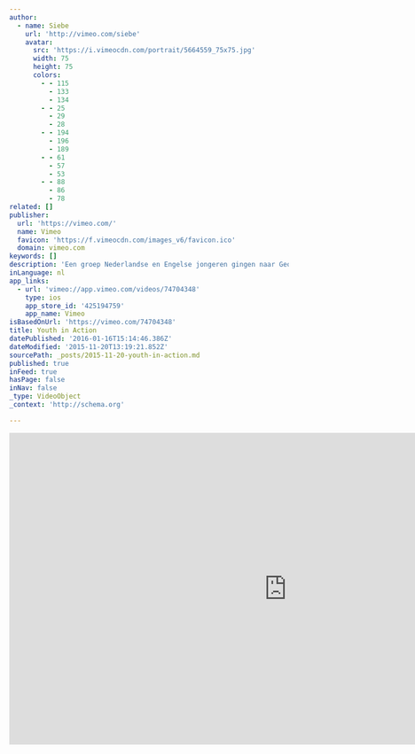 ```yaml
---
author:
  - name: Siebe
    url: 'http://vimeo.com/siebe'
    avatar:
      src: 'https://i.vimeocdn.com/portrait/5664559_75x75.jpg'
      width: 75
      height: 75
      colors:
        - - 115
          - 133
          - 134
        - - 25
          - 29
          - 28
        - - 194
          - 196
          - 189
        - - 61
          - 57
          - 53
        - - 88
          - 86
          - 78
related: []
publisher:
  url: 'https://vimeo.com/'
  name: Vimeo
  favicon: 'https://f.vimeocdn.com/images_v6/favicon.ico'
  domain: vimeo.com
keywords: []
description: 'Een groep Nederlandse en Engelse jongeren gingen naar Georgië, om daar te werken in een tuin van een weeshuis. Hier werden ze geholpen door lokale jongeren. Centraal stond de ontmoeting tussen de jongeren. Voor al deze jongeren is een verre reis geen vanzelfsprekendheid.'
inLanguage: nl
app_links:
  - url: 'vimeo://app.vimeo.com/videos/74704348'
    type: ios
    app_store_id: '425194759'
    app_name: Vimeo
isBasedOnUrl: 'https://vimeo.com/74704348'
title: Youth in Action
datePublished: '2016-01-16T15:14:46.386Z'
dateModified: '2015-11-20T13:19:21.852Z'
sourcePath: _posts/2015-11-20-youth-in-action.md
published: true
inFeed: true
hasPage: false
inNav: false
_type: VideoObject
_context: 'http://schema.org'

---
```

<iframe src="https://cdn.embedly.com/widgets/media.html?src=https%3A%2F%2Fplayer.vimeo.com%2Fvideo%2F74704348&amp;url=https%3A%2F%2Fvimeo.com%2F74704348&amp;image=http%3A%2F%2Fi.vimeocdn.com%2Fvideo%2F449283418_1280.jpg&amp;key=b7d04c9b404c499eba89ee7072e1c4f7&amp;type=text%2Fhtml&amp;schema=vimeo" width="1000" height="563" scrolling="no" frameborder="0" allowfullscreen="allowfullscreen" style=""></iframe>